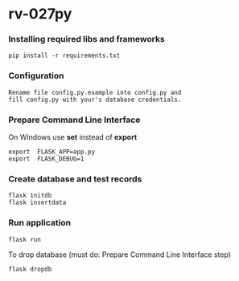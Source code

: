# rv-027py

### Installing required libs and frameworks
```
pip install -r requirements.txt
```
### Configuration
```
Rename file config.py.example into config.py and 
fill config.py with your's database credentials.
```
### Prepare Command Line Interface
On Windows use **set** instead of **export**
```
export  FLASK_APP=app.py
export  FLASK_DEBUG=1
```
### Create database and test records  
```
flask initdb
flask insertdata 
```

### Run application
```
flask run 
```

To drop database (must do: Prepare Command Line Interface step)
```
flask dropdb 
```
